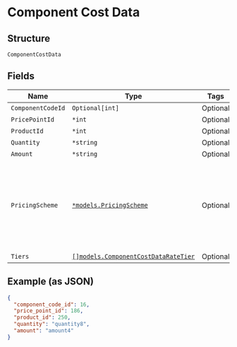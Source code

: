 
# Component Cost Data

## Structure

`ComponentCostData`

## Fields

| Name | Type | Tags | Description |
|  --- | --- | --- | --- |
| `ComponentCodeId` | `Optional[int]` | Optional | - |
| `PricePointId` | `*int` | Optional | - |
| `ProductId` | `*int` | Optional | - |
| `Quantity` | `*string` | Optional | - |
| `Amount` | `*string` | Optional | - |
| `PricingScheme` | [`*models.PricingScheme`](../../doc/models/pricing-scheme.md) | Optional | The identifier for the pricing scheme. See [Product Components](https://help.chargify.com/products/product-components.html) for an overview of pricing schemes. |
| `Tiers` | [`[]models.ComponentCostDataRateTier`](../../doc/models/component-cost-data-rate-tier.md) | Optional | - |

## Example (as JSON)

```json
{
  "component_code_id": 16,
  "price_point_id": 186,
  "product_id": 250,
  "quantity": "quantity8",
  "amount": "amount4"
}
```


